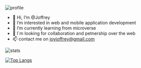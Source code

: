 
![profile](https://user-images.githubusercontent.com/68817603/173179960-f77cb389-4661-4786-972b-022ea5bff939.JPG)

- 👋 Hi, I’m @Joffrey
- 👀 I’m interested in web and mobile application development
- 🌱 I’m currently learning from microverse
- 💞️ I`m looking for collaboration and petnership over the web
- 📫 contact me on [joyjoffrey@gmail.com](joyjoffrey@gmail.com)


![stats](https://github-readme-stats.vercel.app/api?username=joffreynk&show_icons=true&theme=radical)


[![Top Langs](https://github-readme-stats.vercel.app/api/top-langs/?username=joffreynk)](https://github.com/joffreynk/github-readme-stats)
